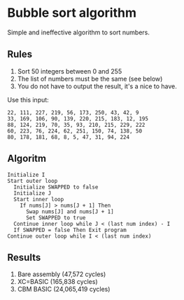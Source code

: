 # Bubble sort algorithm

Simple and ineffective algorithm to sort numbers.

## Rules

1. Sort 50 integers between 0 and 255
2. The list of numbers must be the same (see below)
3. You do not have to output the result, it's a nice to have.

Use this input:

```
22, 111, 227, 219, 56, 173, 250, 43, 42, 9
33, 169, 106, 90, 139, 220, 215, 183, 12, 195
88, 124, 219, 70, 35, 93, 210, 215, 229, 222
60, 223, 76, 224, 62, 251, 150, 74, 138, 50
80, 178, 181, 68, 8, 5, 47, 31, 94, 224
```

## Algoritm

```
Initialize I
Start outer loop
  Initialize SWAPPED to false
  Initialize J
  Start inner loop
    If nums[J] > nums[J + 1] Then
      Swap nums[J] and nums[J + 1]
      Set SWAPPED to true
  Continue inner loop while J < (last num index) - I
  If SWAPPED = false Then Exit program
Continue outer loop while I < (last num index)
```

## Results

1. Bare assembly (47,572 cycles)
2. XC=BASIC (165,838 cycles)
3. CBM BASIC (24,065,419 cycles)